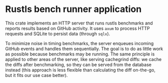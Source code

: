 # Rustls bench runner application

This crate implements an HTTP server that runs rustls benchmarks and reports results based on GitHub
activity. It uses `axum` to process HTTP requests and SQLite to persist data (through `sqlx`).

To minimize noise in timing benchmarks, the server enqueues incoming GitHub events and handles them
sequentially. The goal is to do as little work as possible because benchmarks may be running. The
same principle is applied to other areas of the server, like serving cachegrind diffs: we cache the
diffs after benchmarking, so they can be served from the database instead (this approach is less
flexible than calculating the diff on-the-go, but it fits our use case better).

